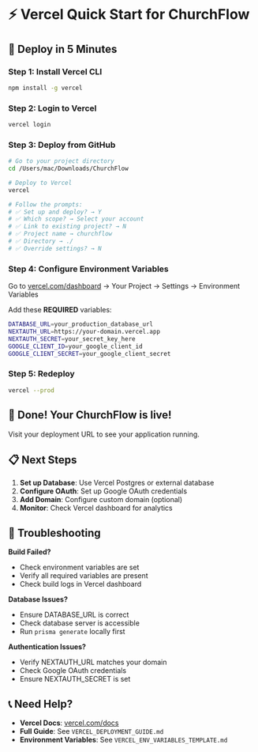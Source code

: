 # ⚡ Vercel Quick Start for ChurchFlow

## 🚀 Deploy in 5 Minutes

### Step 1: Install Vercel CLI
```bash
npm install -g vercel
```

### Step 2: Login to Vercel
```bash
vercel login
```

### Step 3: Deploy from GitHub
```bash
# Go to your project directory
cd /Users/mac/Downloads/ChurchFlow

# Deploy to Vercel
vercel

# Follow the prompts:
# ✅ Set up and deploy? → Y
# ✅ Which scope? → Select your account
# ✅ Link to existing project? → N
# ✅ Project name → churchflow
# ✅ Directory → ./
# ✅ Override settings? → N
```

### Step 4: Configure Environment Variables

Go to [vercel.com/dashboard](https://vercel.com/dashboard) → Your Project → Settings → Environment Variables

Add these **REQUIRED** variables:

```bash
DATABASE_URL=your_production_database_url
NEXTAUTH_URL=https://your-domain.vercel.app
NEXTAUTH_SECRET=your_secret_key_here
GOOGLE_CLIENT_ID=your_google_client_id
GOOGLE_CLIENT_SECRET=your_google_client_secret
```

### Step 5: Redeploy
```bash
vercel --prod
```

## 🎉 Done! Your ChurchFlow is live!

Visit your deployment URL to see your application running.

## 📋 Next Steps

1. **Set up Database**: Use Vercel Postgres or external database
2. **Configure OAuth**: Set up Google OAuth credentials
3. **Add Domain**: Configure custom domain (optional)
4. **Monitor**: Check Vercel dashboard for analytics

## 🔧 Troubleshooting

**Build Failed?**
- Check environment variables are set
- Verify all required variables are present
- Check build logs in Vercel dashboard

**Database Issues?**
- Ensure DATABASE_URL is correct
- Check database server is accessible
- Run `prisma generate` locally first

**Authentication Issues?**
- Verify NEXTAUTH_URL matches your domain
- Check Google OAuth credentials
- Ensure NEXTAUTH_SECRET is set

## 📞 Need Help?

- **Vercel Docs**: [vercel.com/docs](https://vercel.com/docs)
- **Full Guide**: See `VERCEL_DEPLOYMENT_GUIDE.md`
- **Environment Variables**: See `VERCEL_ENV_VARIABLES_TEMPLATE.md`



